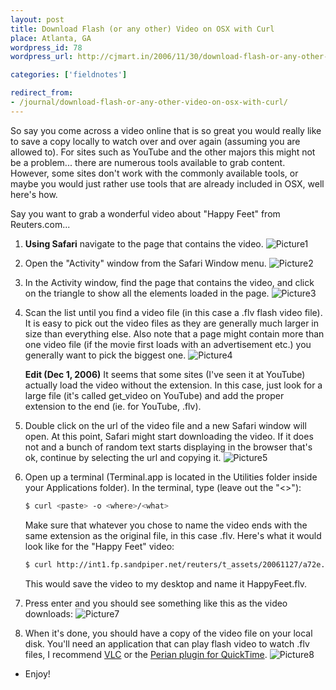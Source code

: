 ```yaml
---
layout: post
title: Download Flash (or any other) Video on OSX with Curl
place: Atlanta, GA
wordpress_id: 78
wordpress_url: http://cjmart.in/2006/11/30/download-flash-or-any-other-video-on-osx-with-curl/

categories: ['fieldnotes']

redirect_from:
- /journal/download-flash-or-any-other-video-on-osx-with-curl/
---
```


So say you come across a video online that is so great you would really like to save a copy locally to watch over and over again (assuming you are allowed to). For sites such as YouTube and the other majors this might not be a problem... there are numerous tools available to grab content. However, some sites don't work with the commonly available tools, or maybe you would just rather use tools that are already included in OSX, well here's how.

Say you want to grab a wonderful video about "Happy Feet" from Reuters.com...

1. **Using Safari** navigate to the page that contains the video.
   ![Picture1](http://files.cjmart.in/curlVideos/Picture1.png)

2. Open the "Activity" window from the Safari Window menu.
   ![Picture2](http://files.cjmart.in/curlVideos/Picture2.png)

3. In the Activity window, find the page that contains the video, and click on the triangle to show all the elements loaded in the page.
   ![Picture3](http://files.cjmart.in/curlVideos/Picture3.png)

4. Scan the list until you find a video file (in this case a .flv flash video file). It is easy to pick out the video files as they are generally much larger in size than everything else. Also note that a page might contain more than one video file (if the movie first loads with an advertisement etc.) you generally want to pick the biggest one.
   ![Picture4](http://files.cjmart.in/curlVideos/Picture4.png)

   **Edit (Dec 1, 2006)**
   It seems that some sites (I've seen it at YouTube) actually load the video without the extension. In this case, just look for a large file (it's called get_video on YouTube) and add the proper extension to the end (ie. for YouTube, .flv).

5. Double click on the url of the video file and a new Safari window will open. At this point, Safari might start downloading the video. If it does not and a bunch of random text starts displaying in the browser that's ok, continue by selecting the url and copying it.
   ![Picture5](http://files.cjmart.in/curlVideos/Picture5.png)

6. Open up a terminal (Terminal.app is located in the Utilities folder inside your Applications folder). In the terminal, type (leave out the "&lt;&gt;"):
   ```sh
   $ curl <paste> -o <where>/<what>
   ```
   Make sure that whatever you chose to name the video ends with the same extension as the original file, in this case .flv. Here's what it would look like for the "Happy Feet" video:
   ```sh
   $ curl http://int1.fp.sandpiper.net/reuters/t_assets/20061127/a72e...f2943.flv -o ~/Desktop/HappyFeet.flv
   ```
   This would save the video to my desktop and name it HappyFeet.flv.

7. Press enter and you should see something like this as the video downloads:
   ![Picture7](http://files.cjmart.in/curlVideos/Picture7.png)

8. When it's done, you should have a copy of the video file on your local disk. You'll need an application that can play flash video to watch .flv files, I recommend [VLC](http://www.videolan.org/vlc/) or the [Perian plugin for QuickTime](http://perian.org/).
   ![Picture8](http://files.cjmart.in/curlVideos/Picture8.png)

- Enjoy!
